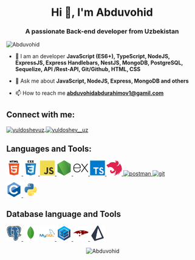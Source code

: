 <h1 align="center">Hi 👋, I'm Abduvohid</h1>
<h3 align="center">A passionate Back-end developer from Uzbekistan</h3>


<p align="left"> <img src="https://komarev.com/ghpvc/?username=Abduvohid-A&label=Profile%20views&color=0e75b6&style=flat" alt="Abduvohid" /> </p>

- 🌱 I am an developer **JavaScript (ES6+),  TypeScript,  NodeJS,  ExpressJS,   Express Handlebars,  NestJS,  MongoDB,  PostgreSQL,  Sequelize,  API /Rest-API,  Git/Github,  HTML, CSS**

<!-- - 📝 I regularly write articles on [http://t.me/](http://t.me) -->

- 💬 Ask me about **JavaScript, NodeJS, Express, MongoDB and others**

- 📫 How to reach me **abduvohidabdurahimov1@gamil.com**

<p align="left">
  <h2 align="left">Connect with me:</h2>
  <a href="https://www.linkedin.com/in/abduvohid-abdurahimov-2618732b0/" target="blank">
    <img align="center" src="https://raw.githubusercontent.com/rahuldkjain/github-profile-readme-generator/master/src/images/icons/Social/linked-in-alt.svg" alt="yuldoshevuz" height="30" width="40" />
  </a>
  <a href="https://t.me/a_abduvoh1d" target="blank">
    <img align="center" src="https://upload.wikimedia.org/wikipedia/commons/8/82/Telegram_logo.svg" alt="yuldoshev__uz" height="30" width="40" />
  </a>
</p>

<h2 align="left">Languages and Tools:</h2>
<p align="left"> 

<a href="#" target="_blank" rel="noreferrer"> <img src="https://raw.githubusercontent.com/devicons/devicon/master/icons/html5/html5-original-wordmark.svg" alt="html5" width="40" height="40"/> </a>
<a href="#" target="_blank" rel="noreferrer"> <img src="https://raw.githubusercontent.com/devicons/devicon/master/icons/css3/css3-original-wordmark.svg" alt="css3" width="40" height="40"/> </a> 
<a href="#" target="_blank" rel="noreferrer"> <img src="https://raw.githubusercontent.com/devicons/devicon/master/icons/javascript/javascript-original.svg" alt="javascript" width="40" height="40"/> </a>
<a href="#" target="_blank" rel="noreferrer"> <img src="https://github.com/devicons/devicon/blob/master/icons/nodejs/nodejs-original.svg" alt="nodejs" width="40" height="40"/> </a> 
<a href="#" target="_blank" rel="noreferrer"> <img src="https://raw.githubusercontent.com/devicons/devicon/master/icons/express/express-original.svg" alt="express" width="40" height="40"/> </a>
<a href="#" target="_blank" rel="noreferrer"> <img src="https://github.com/devicons/devicon/blob/master/icons/typescript/typescript-original.svg" alt="git" width="40" height="40"/> </a>
<a href="#" target="_blank" rel="noreferrer"> <img src="https://github.com/devicons/devicon/blob/master/icons/nestjs/nestjs-original.svg" alt="nestjs" width="40" height="40"/> </a> 
<a href="https://postman.com" target="_blank" rel="noreferrer"> <img src="https://www.vectorlogo.zone/logos/getpostman/getpostman-icon.svg" alt="postman" width="40" height="40"/> </a> 
<a href="https://git-scm.com/" target="_blank" rel="noreferrer"> <img src="https://www.vectorlogo.zone/logos/git-scm/git-scm-icon.svg" alt="git" width="40" height="40"/> </a>

<a href="#" target="_blank" rel="noreferrer"> <img src="https://github.com/devicons/devicon/blob/master/icons/c/c-original.svg" alt="c" width="40" height="40"/> </a> 
<a href="https://www.python.org" target="_blank" rel="noreferrer"> <img src="https://raw.githubusercontent.com/devicons/devicon/master/icons/python/python-original.svg" alt="python" width="40" height="40"/> </a>
</p>

<h2>Database language and Tools</h2>
<p>
<a href="#" target="_blank" rel="noreferrer"> <img src="https://github.com/devicons/devicon/blob/master/icons/postgresql/postgresql-original.svg" alt="git" width="40" height="40"/> </a>
<a href="#" target="_blank" rel="noreferrer"> <img src="https://github.com/devicons/devicon/blob/master/icons/mongodb/mongodb-original.svg" alt="git" width="40" height="40"/></a>
<a href="https://www.mysql.com/" target="_blank" rel="noreferrer"> <img src="https://raw.githubusercontent.com/devicons/devicon/master/icons/mysql/mysql-original-wordmark.svg" alt="mysql" width="40" height="40"/> </a>
<a href="#" target="_blank" rel="noreferrer"> <img src="https://github.com/devicons/devicon/blob/master/icons/sequelize/sequelize-original.svg" alt="git" width="40" height="40"/> </a>
<a href="#" target="_blank" rel="noreferrer"> <img src="https://github.com/devicons/devicon/blob/master/icons/mongoose/mongoose-original.svg" alt="git" width="40" height="40"/> </a>
<a href="#" target="_blank" rel="noreferrer"> <img src="https://github.com/devicons/devicon/blob/master/icons/prisma/prisma-original.svg" alt="git" width="40" height="40"/> </a>
</p>

<p align="center">&nbsp;<img align="center" src="https://github-readme-stats.vercel.app/api?username=Abduvohid-A&show_icons=true&locale=en" alt="Abduvohid" /></p>


<!--
**Abduvohid-A/Abduvohid-A** is a ✨ _special_ ✨ repository because its `README.md` (this file) appears on your GitHub profile.

Here are some ideas to get you started:

- 🔭 I’m currently working on ...
- 🌱 I’m currently learning ...
- 👯 I’m looking to collaborate on ...
- 🤔 I’m looking for help with ...
- 💬 Ask me about ...
- 📫 How to reach me: ...
- ⚡ Fun fact: ...
-->
